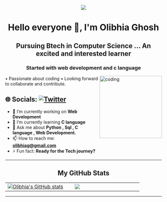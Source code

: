 <p align="center"><img src="https://readme-typing-svg.herokuapp.com/?font=Mitr&color=A13B3B&size=20&center=true&vCenter=true&lines=!+!+Welcome+to+my+Profile+!+!;I+am+excited+to+learn+and+grow;Interested+in+Web-Dev+and+coding...;Have+a+great+day+ahead+!!"></p>


<h1 align="center">Hello everyone 👋, I'm Olibhia Ghosh</h1>
<h2 align="center">Pursuing Btech in Computer Science ... An excited and interested learner</h2>
<h3 align="center">Started with web development and c language</h3>

<img align="right" alt="coding" width="200" src="https://i.imgur.com/rHlEdDq.gif">
• Passionate about coding • Looking forward to collaborate and contribute.





## 🌐 Socials:          [![Twitter](https://img.shields.io/badge/Twitter-%231DA1F2.svg?logo=Twitter&logoColor=white)](https://x.com/BLUECOREWINGS?t=1x4-2KbQJV0F7rYcqe1niw&s=08 )



- 🔭 I’m currently working on **Web Development**
- 🌱 I’m currently learning **C language**
- 💬 Ask me about **Python , Sql , C language , Web Development.**
- 📫 How to reach me: **olibhiag@gmail.com**
- ⚡ Fun fact: **Ready for the Tech journey?**


 <hr>
 

<h2 align="center">My GitHub Stats</h2>
  </div>
  <div align="center">
    <table>
      <tr>
        <td width="45%">
          <a href="https://github.com/OlibhiaGhosh"><img src="https://github-readme-stats.vercel.app/api?username=OlibhiaGhosh&show_icons=true&hide=&count_private=true&title_color=0891b2&text_color=ffffff&icon_color=0891b2&bg_color=1c1917&hide_border=true&show_icons=true" alt="Olibhia's GitHub stats" /></a> 
        </td>
        <td width="45%">
          <a href="https://github.com/OlibhiaGhosh"><img src="https://github-readme-streak-stats.herokuapp.com/?user=OlibhiaGhosh&stroke=ffffff&background=1c1917&ring=0891b2&fire=0891b2&currStreakNum=ffffff&currStreakLabel=0891b2&sideNums=ffffff&sideLabels=ffffff&dates=ffffff&hide_border=true" /></a>
        </td>
    </table>
      </div>
  </tr>

<hr>




  
